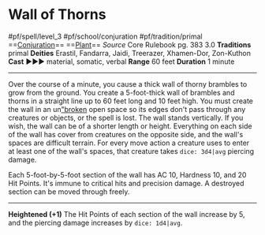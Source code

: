 # Wall of Thorns
#pf/spell/level_3  #pf/school/conjuration #pf/tradition/primal
==[Conjuration](../../../Traits/Conjuration.md)== ==[Plant](../../../Traits/Plant.md)==
*Source* Core Rulebook pg. 383 3.0
**Traditions** primal
**Deities** Erastil, Fandarra, Jaidi, Treerazer, Xhamen-Dor, Zon-Kuthon
**Cast** ►►► material, somatic, verbal
**Range** 60 feet
**Duration** 1 minute

---
Over the course of a minute, you cause a thick wall of thorny brambles to grow from the ground. You create a 5-foot-thick wall of brambles and thorns in a straight line up to 60 feet long and 10 feet high. You must create the wall in an un["broken]("broken) open space so its edges don't pass through any creatures or objects, or the spell is lost. The wall stands vertically. If you wish, the wall can be of a shorter length or height. Everything on each side of the wall has cover from creatures on the opposite side, and the wall's spaces are difficult terrain. For every move action a creature uses to enter at least one of the wall's spaces, that creature takes `dice: 3d4|avg` piercing damage.

Each 5-foot-by-5-foot section of the wall has AC 10, Hardness 10, and 20 Hit Points. It's immune to critical hits and precision damage. A destroyed section can be moved through freely.

<hr>

**Heightened (+1)** The Hit Points of each section of the wall increase by 5, and the piercing damage increases by `dice: 1d4|avg`.